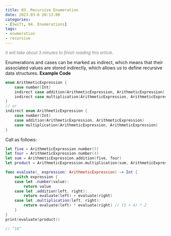 ```yaml
---
title: 03. Recursive Enumeration
date: 2023-03-6 20:13:00
categories: 
- [Swift, 04. Enumerations]
tags:
- enumeration
- recursive
---
```


<font color=gray size=2>*It will take about 3 minutes to finish reading this article.*</font>

Enumerations and cases can be marked as indirect, which means that their associated values are stored indirectly, which allows us to define recursive data structures.
<strong>Example Code</strong>

```Swift
enum ArithmeticExpression {
    case number(Int)
    indirect case addition(ArithmeticExpression, ArithmeticExpression)
    indirect case multiplication(ArithmeticExpression, ArithmeticExpression)
}
// or 
indirect enum ArithmeticExpression {
    case number(Int)
    case addition(ArithmeticExpression, ArithmeticExpression)
    case multiplication(ArithmeticExpression, ArithmeticExpression)
}
```
Call as follows:
```Swift 
let five = ArithmeticExpression.number(5)
let four = ArithmeticExpression.number(4)
let sum = ArithmeticExpression.addition(five, four)
let product = ArithmeticExpression.multiplication(sum, ArithmeticExpression.number(2))

func evaluate(_ expression: ArithmeticExpression) -> Int {
    switch expression {
    case let .number(value):
        return value
    case let .addition(left, right):
        return evaluate(left) + evaluate(right)
    case let .multiplication(left, right):
        return evaluate(left) * evaluate(right) // (5 + 4) * 2
    }
}
print(evaluate(product))

// “18”
```




